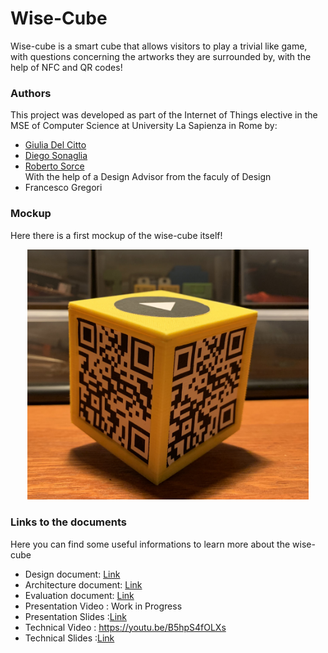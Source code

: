 # Wise-Cube 
Wise-cube is a smart cube that allows visitors to play a trivial like game, with questions concerning the artworks they are surrounded by, with the help of NFC and QR codes!

### Authors
This project was developed as part of the Internet of Things elective in the MSE of Computer Science at University La Sapienza in Rome by:
- [Giulia Del Citto](https://www.linkedin.com/in/giulia-del-citto-316a8b1a3)
- [Diego Sonaglia](https://www.linkedin.com/in/diego-sonaglia-66a96915b)
- [Roberto Sorce](https://www.linkedin.com/in/roberto-sorce-52491512a)   
With the help of a Design Advisor from the faculy of Design
- Francesco Gregori

### Mockup
Here there is a first mockup of the wise-cube itself!
<p align="center">
 <img src="mockup/cube-picture.jpg" width="450" )
</p>


### Links to the documents

Here you can find some useful informations to learn more about the wise-cube

- Design document: [Link](Design/README.md)
- Architecture document: [Link](Architecture/README.md)  
- Evaluation document: [Link](Evaluation/README.md)  
- Presentation Video : Work in Progress
- Presentation Slides :[Link](Evaluation/WiseCube.pdf)  
- Technical Video : https://youtu.be/B5hpS4fOLXs
- Technical Slides :[Link](WiseCube_technical_aspects.pdf)  

          

